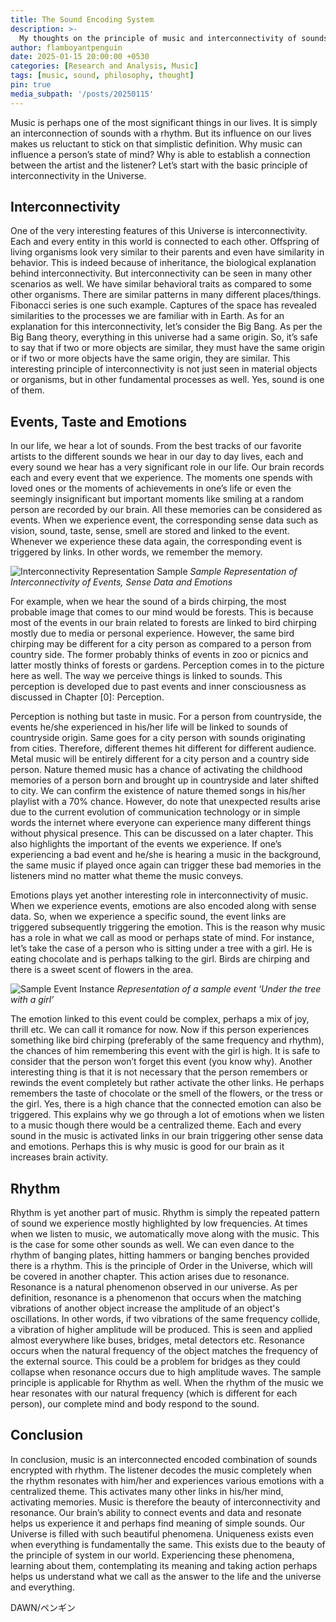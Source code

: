 ```yaml
---
title: The Sound Encoding System
description: >-
  My thoughts on the principle of music and interconnectivity of sounds
author: flamboyantpenguin
date: 2025-01-15 20:00:00 +0530
categories: [Research and Analysis, Music]
tags: [music, sound, philosophy, thought]
pin: true
media_subpath: '/posts/20250115'
---
```


Music is perhaps one of the most significant things in our lives. It is simply an interconnection of
sounds with a rhythm. But its influence on our lives makes us reluctant to stick on that simplistic
definition. Why music can influence a person’s state of mind? Why is able to establish a
connection between the artist and the listener? Let’s start with the basic principle of
interconnectivity in the Universe.

## Interconnectivity

One of the very interesting features of this Universe is interconnectivity. Each and every entity in
this world is connected to each other. Offspring of living organisms look very similar to their
parents and even have similarity in behavior. This is indeed because of inheritance, the biological
explanation behind interconnectivity. But interconnectivity can be seen in many other scenarios
as well. We have similar behavioral traits as compared to some other organisms. There are similar
patterns in many different places/things. Fibonacci series is one such example. Captures of the
space has revealed similarities to the processes we are familiar with in Earth. As for an
explanation for this interconnectivity, let’s consider the Big Bang. As per the Big Bang theory,
everything in this universe had a same origin. So, it’s safe to say that if two or more objects are
similar, they must have the same origin or if two or more objects have the same origin, they are
similar. This interesting principle of interconnectivity is not just seen in material objects or
organisms, but in other fundamental processes as well. Yes, sound is one of them.

## Events, Taste and Emotions

In our life, we hear a lot of sounds. From the best tracks of our favorite artists to the different
sounds we hear in our day to day lives, each and every sound we hear has a very significant role
in our life. Our brain records each and every event that we experience. The moments one spends
with loved ones or the moments of achievements in one’s life or even the seemingly insignificant
but important moments like smiling at a random person are recorded by our brain. All these
memories can be considered as events. When we experience event, the corresponding sense data
such as vision, sound, taste, sense, smell are stored and linked to the event. Whenever we
experience these data again, the corresponding event is triggered by links. In other words, we
remember the memory.

![Interconnectivity Representation Sample](/Interconnectivity_Representation_Sample.png)
_Sample Representation of Interconnectivity of Events, Sense Data and Emotions_

For example, when we hear the sound of a birds chirping, the most probable image that comes to
our mind would be forests. This is because most of the events in our brain related to forests are
linked to bird chirping mostly due to media or personal experience. However, the same bird
chirping may be different for a city person as compared to a person from country side. The former
probably thinks of events in zoo or picnics and latter mostly thinks of forests or gardens.
Perception comes in to the picture here as well. The way we perceive things is linked to sounds.
This perception is developed due to past events and inner consciousness as discussed in Chapter
[0]: Perception.

Perception is nothing but taste in music. For a person from countryside, the events he/she
experienced in his/her life will be linked to sounds of countryside origin. Same goes for a city
person with sounds originating from cities. Therefore, different themes hit different for different
audience. Metal music will be entirely different for a city person and a country side person. Nature
themed music has a chance of activating the childhood memories of a person born and brought
up in countryside and later shifted to city. We can confirm the existence of nature themed songs
in his/her playlist with a 70% chance. However, do note that unexpected results arise due to the
current evolution of communication technology or in simple words the internet where everyone
can experience many different things without physical presence. This can be discussed on a later
chapter. This also highlights the important of the events we experience. If one’s experiencing a
bad event and he/she is hearing a music in the background, the same music if played once again
can trigger these bad memories in the listeners mind no matter what theme the music conveys.

Emotions plays yet another interesting role in interconnectivity of music. When we experience
events, emotions are also encoded along with sense data. So, when we experience a specific
sound, the event links are triggered subsequently triggering the emotion. This is the reason why
music has a role in what we call as mood or perhaps state of mind.
For instance, let’s take the case of a person who is sitting under a tree with a girl. He is eating
chocolate and is perhaps talking to the girl. Birds are chirping and there is a sweet scent of flowers
in the area.

![Sample Event Instance](/Sample_Event_Instance.png)
_Representation of a sample event ‘Under the tree
with a girl’_

The emotion linked to this event could be complex, perhaps a mix of joy, thrill etc. We can call it
romance for now. Now if this person experiences something like bird chirping (preferably of the
same frequency and rhythm), the chances of him remembering this event with the girl is high. It
is safe to consider that the person won’t forget this event (you know why). Another interesting
thing is that it is not necessary that the person remembers or rewinds the event completely but
rather activate the other links. He perhaps remembers the taste of chocolate or the smell of the
flowers, or the tress or the girl. Yes, there is a high chance that the connected emotion can also
be triggered. This explains why we go through a lot of emotions when we listen to a music though
there would be a centralized theme. Each and every sound in the music is activated links in our
brain triggering other sense data and emotions. Perhaps this is why music is good for our brain
as it increases brain activity.

## Rhythm

Rhythm is yet another part of music. Rhythm is simply the repeated pattern of sound we
experience mostly highlighted by low frequencies. At times when we listen to music, we
automatically move along with the music. This is the case for some other sounds as well. We can
even dance to the rhythm of banging plates, hitting hammers or banging benches provided there
is a rhythm. This is the principle of Order in the Universe, which will be covered in another chapter.
This action arises due to resonance. Resonance is a natural phenomenon observed in our
universe. As per definition, resonance is a phenomenon that occurs when the matching vibrations
of another object increase the amplitude of an object's oscillations. In other words, if two vibrations
of the same frequency collide, a vibration of higher amplitude will be produced. This is seen and
applied almost everywhere like buses, bridges, metal detectors etc. Resonance occurs when the
natural frequency of the object matches the frequency of the external source. This could be a
problem for bridges as they could collapse when resonance occurs due to high amplitude waves.
The sample principle is applicable for Rhythm as well. When the rhythm of the music we hear
resonates with our natural frequency (which is different for each person), our complete mind and
body respond to the sound.

## Conclusion

In conclusion, music is an interconnected encoded combination of sounds encrypted with rhythm.
The listener decodes the music completely when the rhythm resonates with him/her and
experiences various emotions with a centralized theme. This activates many other links in his/her
mind, activating memories. Music is therefore the beauty of interconnectivity and resonance. Our
brain’s ability to connect events and data and resonate helps us experience it and perhaps find
meaning of simple sounds. Our Universe is filled with such beautiful phenomena. Uniqueness
exists even when everything is fundamentally the same. This exists due to the beauty of the
principle of system in our world. Experiencing these phenomena, learning about them,
contemplating its meaning and taking action perhaps helps us understand what we call as the
answer to the life and the universe and everything.

DAWN/ペンギン
